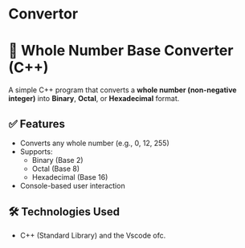 # Convertor
# 🔢 Whole Number Base Converter (C++)

A simple C++ program that converts a **whole number (non-negative integer)** into **Binary**, **Octal**, or **Hexadecimal** format.

## ✅ Features

- Converts any whole number (e.g., 0, 12, 255)
- Supports:
  - Binary (Base 2)
  - Octal (Base 8)
  - Hexadecimal (Base 16)
- Console-based user interaction

## 🛠️ Technologies Used

- C++ (Standard Library) and the Vscode ofc.


